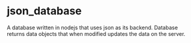 # json_database
A database written in nodejs that uses json as its backend. Database returns data objects that when modified updates the data on the server.
